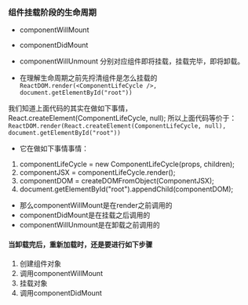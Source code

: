 ### 组件挂载阶段的生命周期
- componentWillMount
- componentDidMount
- componentWillUnmount
分别对应组件即将挂载，挂载完毕，即将卸载。

- 在理解生命周期之前先捋清组件是怎么挂载的
`ReactDOM.render(<ComponentLifeCycle />, document.getElementById("root"))`

我们知道上面代码的<ComponentLifeCycle />其实在做如下事情，
React.createElement(ComponentLifeCycle, null);
所以上面代码等价于：
`ReactDOM.render(React.createElement(ComponentLifeCycle, null), document.getElementById("root"))`

- 它在做如下事情事情：

1. componentLifeCycle = new ComponentLifeCycle(props, children);
2. componentJSX = componentLifeCycle.render();
3. componentDOM = createDOMFromObject(ComponentJSX);
4. document.getElementById("root").appendChild(componentDOM);

- 那么componentWillMount是在render之前调用的
- componentDidMount是在挂载之后调用的
- componentWillUnmount是在卸载之前调用的

#### 当卸载完后，重新加载时，还是要进行如下步骤
1. 创建组件对象
2. 调用componentWillMount
3. 挂载对象
4. 调用componentDidMount
